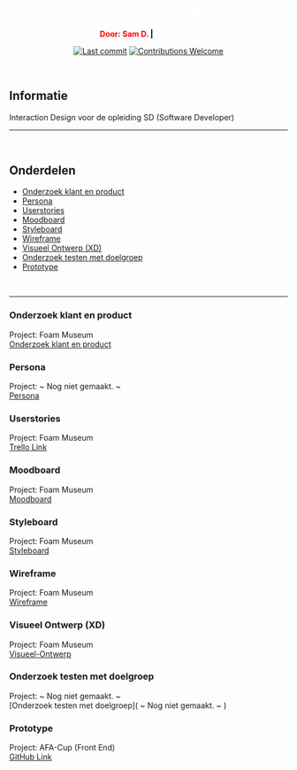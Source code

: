 </br>

<h2 style="color: white;"align="center">Keuzedeel Interaction Design</h2>

<p style="color: red;font-weight: bold" align="center" > Door: Sam D. <span style="color: black;">| </span><span style="color: white;"> Klas: SD2A </span></p>

<p align="center">
    <a href="#"><img src="https://img.shields.io/github/last-commit/unfinishedd/keuzedeel-interaction-design" alt="Last commit"></a>
    <a href="https://github.com/unfinishedd/keuzedeel-interaction-design/issues"><img src="https://img.shields.io/badge/contributions-welcome-ff69b4.svg" alt="Contributions Welcome"></a>
</p>

</br>


## Informatie

Interaction Design voor de opleiding SD (Software Developer)  


---

</br>

## Onderdelen


- [Onderzoek klant en product](#onderzoek-klant-en-product)
- [Persona](#persona)
- [Userstories](#userstories)
- [Moodboard](#moodboard)
- [Styleboard](#styleboard)
- [Wireframe](#wireframe)
- [Visueel Ontwerp (XD)](#visueel-ontwerp-(XD))
- [Onderzoek testen met doelgroep](#onderzoek-testen-met-doelgroep)
- [Prototype](#prototype)


</br>

---



### Onderzoek klant en product

Project: Foam Museum </br>
[Onderzoek klant en product](https://github.com/unfinishedd/keuzedeel-interaction-design/tree/main/onderzoek%20klant%20en%20product)


### Persona

Project: ~ Nog niet gemaakt. ~ </br>
[Persona](https://github.com/unfinishedd/keuzedeel-interaction-design/tree/main/persona)


### Userstories

Project: Foam Museum </br>
[Trello Link](https://trello.com/b/fozAhvke/foam-e-commerce)


### Moodboard

Project: Foam Museum </br>
[Moodboard](https://github.com/unfinishedd/keuzedeel-interaction-design/tree/main/moodboards)


### Styleboard

Project: Foam Museum </br>
[Styleboard](https://github.com/unfinishedd/keuzedeel-interaction-design/tree/main/styleboards)


### Wireframe

Project: Foam Museum </br>
[Wireframe](https://github.com/unfinishedd/keuzedeel-interaction-design/tree/main/wireframes)


### Visueel Ontwerp (XD)

Project: Foam Museum </br>
[Visueel-Ontwerp](https://xd.adobe.com/view/24b99b91-aec0-45a9-ae6a-a0eaa2ecd0bf-71ea)


### Onderzoek testen met doelgroep

Project: ~ Nog niet gemaakt. ~ </br>
[Onderzoek testen met doelgroep]( ~ Nog niet gemaakt. ~ )


### Prototype

Project: AFA-Cup (Front End) </br>
[GitHub Link](https://github.com/unfinishedd/afa-cup-front-end)


